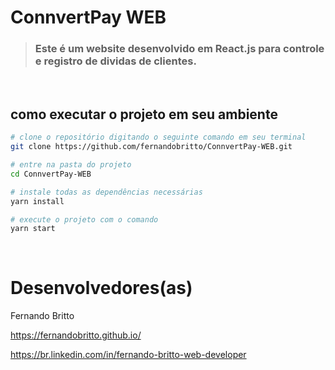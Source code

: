 # ConnvertPay WEB

> ### Este é um website desenvolvido em React.js para controle e registro de dividas de clientes.



&nbsp;&nbsp;

## como executar o projeto em seu ambiente


```bash
# clone o repositório digitando o seguinte comando em seu terminal
git clone https://github.com/fernandobritto/ConnvertPay-WEB.git

# entre na pasta do projeto
cd ConnvertPay-WEB

# instale todas as dependências necessárias
yarn install

# execute o projeto com o comando
yarn start
```
&nbsp;&nbsp;&nbsp;

# Desenvolvedores(as)

Fernando Britto

https://fernandobritto.github.io/

https://br.linkedin.com/in/fernando-britto-web-developer
